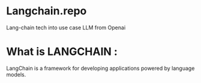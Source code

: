 # Langchain.repo
Lang-chain tech into use case LLM from Openai 
# What is LANGCHAIN : 
LangChain is a framework for developing applications powered by language models.
